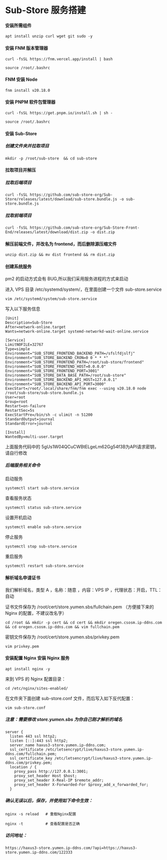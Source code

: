 

# Sub-Store 服务搭建

#### 安装所需组件

```
apt install unzip curl wget git sudo -y
```



#### 安装 FNM 版本管理器

```
curl -fsSL https://fnm.vercel.app/install | bash
```

```
source /root/.bashrc
```




#### FNM 安装 Node

```
fnm install v20.18.0
```



#### 安装 PNPM 软件包管理器

```
curl -fsSL https://get.pnpm.io/install.sh | sh -
```

```
source /root/.bashrc
```




#### 安装 Sub-Store

##### 创建文件夹并拉取项目

```
mkdir -p /root/sub-store  && cd sub-store
```



#### 拉取项目并解压

##### 拉取后端项目
```
curl -fsSL https://github.com/sub-store-org/Sub-Store/releases/latest/download/sub-store.bundle.js -o sub-store.bundle.js
```



##### 拉取前端项目
```
curl -fsSL https://github.com/sub-store-org/Sub-Store-Front-End/releases/latest/download/dist.zip -o dist.zip
```



#### 解压前端文件，并改名为 frontend，而后删除源压缩文件

```
unzip dist.zip && mv dist frontend && rm dist.zip
```



#### 创建系统服务

pm2 的启动方式会有 BUG,所以我们采用服务进程的方式来启动

进入 VPS 目录 /etc/systemd/system/，在里面创建一个文件 sub-store.service

```
vim /etc/systemd/system/sub-store.service
```

写入以下服务信息

```
[Unit]
Description=Sub-Store
After=network-online.target
Wants=network-online.target systemd-networkd-wait-online.service
 
[Service]
LimitNOFILE=32767
Type=simple
Environment="SUB_STORE_FRONTEND_BACKEND_PATH=/sfslfdjslfj"
Environment="SUB_STORE_BACKEND_CRON=0 0 * * *"
Environment="SUB_STORE_FRONTEND_PATH=/root/sub-store/frontend"
Environment="SUB_STORE_FRONTEND_HOST=0.0.0.0"
Environment="SUB_STORE_FRONTEND_PORT=3001"
Environment="SUB_STORE_DATA_BASE_PATH=/root/sub-store"
Environment="SUB_STORE_BACKEND_API_HOST=127.0.0.1"
Environment="SUB_STORE_BACKEND_API_PORT=3000"
ExecStart=/root/.local/share/fnm/fnm exec --using v20.18.0 node /root/sub-store/sub-store.bundle.js
User=root
Group=root
Restart=on-failure
RestartSec=5s
ExecStartPre=/bin/sh -c ulimit -n 51200
StandardOutput=journal
StandardError=journal
 
[Install]
WantedBy=multi-user.target

```

上面服务代码中的 5gUs1W04QCuCWBtELgeLm62Gg54f3B为API请求密钥，请自行修改

##### 后端服务相关命令

启动服务

```
systemctl start sub-store.service
```

查看服务状态

```
systemctl status sub-store.service
```

设置开机启动

```
systemctl enable sub-store.service
```

停止服务

```
systemctl stop sub-store.service
```

重启服务

```
systemctl restart sub-store.service
```



#### 解析域名申请证书

我们解析域名，类型 A ，名称：随意 ，内容：VPS IP ，代理状态：开启，TTL：自动

证书文件保存为 /root/cert/store.yumen.sbs/fullchain.pem （方便接下来的 Nginx 的配置，不建议改名字）

```
cd /root && mkdir -p cert && cd cert && mkdir oregen.csosm.ip-ddns.com && cd oregen.csosm.ip-ddns.com && vim fullchain.pem
```

密钥文件保存为 /root/cert/store.yumen.sbs/privkey.pem

```
vim privkey.pem
```



#### 安装配置 Nginx 安装 Nginx 服务

```
apt install nginx -y
```

来到 VPS 的 Nginx 配置目录：

```
cd /etc/nginx/sites-enabled/
```

在文件夹下面创建 sub-store.conf 文件，而后写入如下反代配置：

```
vim sub-store.conf
```



##### 注意：需要修改 store.yumen.sbs 为你自己刚才解析的域名

```
server {
  listen 443 ssl http2;
  listen [::]:443 ssl http2;
  server_name haxus3-store.yumen.ip-ddns.com;
  ssl_certificate /etc/letsencrypt/live/haxus3-store.yumen.ip-ddns.com/fullchain.pem;
  ssl_certificate_key /etc/letsencrypt/live/haxus3-store.yumen.ip-ddns.com/privkey.pem;
  location / {
    proxy_pass http://127.0.0.1:3001;
    proxy_set_header Host $host;
    proxy_set_header X-Real-IP $remote_addr;
    proxy_set_header X-Forwarded-For $proxy_add_x_forwarded_for;
  }

```



##### 确认无误以后，保存，并使用如下命令生效：

```
nginx -s reload   # 重载Nginx配置

nginx -t          # 查看配置是否正确
```



##### 访问地址：

```
https://haxus3-store.yumen.ip-ddns.com/?api=https://haxus3-store.yumen.ip-ddns.com/122333
```







